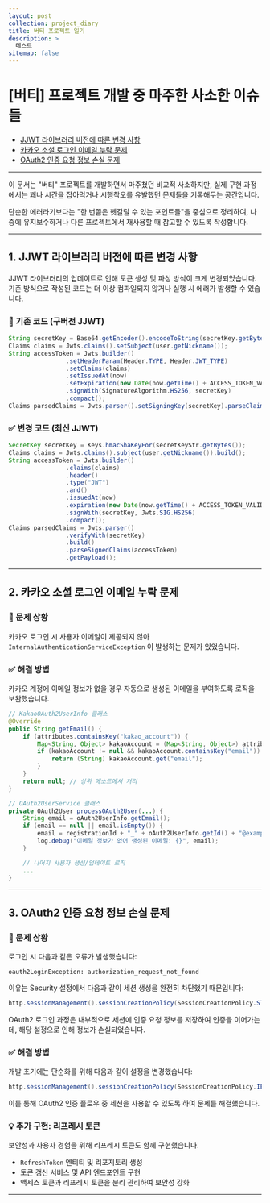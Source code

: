 ```yaml
---
layout: post
collection: project_diary
title: 버티 프로젝트 일기
description: >
  테스트
sitemap: false
---
```


# [버티] 프로젝트 개발 중 마주한 사소한 이슈들

- [JJWT 라이브러리 버전에 따른 변경 사항](#1-jjwt-라이브러리-버전에-따른-변경-사항)
- [카카오 소셜 로그인 이메일 누락 문제](#2-카카오-소셜-로그인-이메일-누락-문제)
- [OAuth2 인증 요청 정보 손실 문제](#3-oauth2-인증-요청-정보-손실-문제)

---

이 문서는 "버티" 프로젝트를 개발하면서 마주쳤던 비교적 사소하지만, 실제 구현 과정에서는 꽤나 시간을 잡아먹거나 시행착오를 유발했던 문제들을 기록해두는 공간입니다.

단순한 에러라기보다는 "한 번쯤은 헷갈릴 수 있는 포인트들"을 중심으로 정리하여, 나중에 유지보수하거나 다른 프로젝트에서 재사용할 때 참고할 수 있도록 작성합니다.

---

## 1. JJWT 라이브러리 버전에 따른 변경 사항

JJWT 라이브러리의 업데이트로 인해 토큰 생성 및 파싱 방식이 크게 변경되었습니다. 기존 방식으로 작성된 코드는 더 이상 컴파일되지 않거나 실행 시 에러가 발생할 수 있습니다.

### 🔧 기존 코드 (구버전 JJWT)

```java
String secretKey = Base64.getEncoder().encodeToString(secretKey.getBytes());
Claims claims = Jwts.claims().setSubject(user.getNickname());
String accessToken = Jwts.builder()
                .setHeaderParam(Header.TYPE, Header.JWT_TYPE)
                .setClaims(claims)
                .setIssuedAt(now)
                .setExpiration(new Date(now.getTime() + ACCESS_TOKEN_VALID_MILLISECOND))
                .signWith(SignatureAlgorithm.HS256, secretKey)
                .compact();
Claims parsedClaims = Jwts.parser().setSigningKey(secretKey).parseClaimsJws(accessToken).getBody();
```

### ✅ 변경 코드 (최신 JJWT)

```java
SecretKey secretKey = Keys.hmacShaKeyFor(secretKeyStr.getBytes());
Claims claims = Jwts.claims().subject(user.getNickname()).build();
String accessToken = Jwts.builder()
                .claims(claims)
                .header()
                .type("JWT")
                .and()
                .issuedAt(now)
                .expiration(new Date(now.getTime() + ACCESS_TOKEN_VALID_MILLISECOND))
                .signWith(secretKey, Jwts.SIG.HS256)
                .compact();
Claims parsedClaims = Jwts.parser()
                .verifyWith(secretKey)
                .build()
                .parseSignedClaims(accessToken)
                .getPayload();
```

---

## 2. 카카오 소셜 로그인 이메일 누락 문제

### 🧩 문제 상황

카카오 로그인 시 사용자 이메일이 제공되지 않아 `InternalAuthenticationServiceException` 이 발생하는 문제가 있었습니다.

### ✅ 해결 방법

카카오 계정에 이메일 정보가 없을 경우 자동으로 생성된 이메일을 부여하도록 로직을 보완했습니다.

```java
// KakaoOAuth2UserInfo 클래스
@Override
public String getEmail() {
    if (attributes.containsKey("kakao_account")) {
        Map<String, Object> kakaoAccount = (Map<String, Object>) attributes.get("kakao_account");
        if (kakaoAccount != null && kakaoAccount.containsKey("email")) {
            return (String) kakaoAccount.get("email");
        }
    }
    return null; // 상위 메소드에서 처리
}

// OAuth2UserService 클래스
private OAuth2User processOAuth2User(...) {
    String email = oAuth2UserInfo.getEmail();
    if (email == null || email.isEmpty()) {
        email = registrationId + "_" + oAuth2UserInfo.getId() + "@example.com";
        log.debug("이메일 정보가 없어 생성된 이메일: {}", email);
    }

    // 나머지 사용자 생성/업데이트 로직
    ...
}
```

---

## 3. OAuth2 인증 요청 정보 손실 문제

### 🧩 문제 상황

로그인 시 다음과 같은 오류가 발생했습니다:

```
oauth2LoginException: authorization_request_not_found
```

이유는 Security 설정에서 다음과 같이 세션 생성을 완전히 차단했기 때문입니다:

```java
http.sessionManagement().sessionCreationPolicy(SessionCreationPolicy.STATELESS);
```

OAuth2 로그인 과정은 내부적으로 세션에 인증 요청 정보를 저장하여 인증을 이어가는데, 해당 설정으로 인해 정보가 손실되었습니다.

### ✅ 해결 방법

개발 초기에는 단순화를 위해 다음과 같이 설정을 변경했습니다:

```java
http.sessionManagement().sessionCreationPolicy(SessionCreationPolicy.IF_REQUIRED);
```

이를 통해 OAuth2 인증 플로우 중 세션을 사용할 수 있도록 하여 문제를 해결했습니다.

### 💡 추가 구현: 리프레시 토큰

보안성과 사용자 경험을 위해 리프레시 토큰도 함께 구현했습니다.

- `RefreshToken` 엔티티 및 리포지토리 생성
- 토큰 갱신 서비스 및 API 엔드포인트 구현
- 액세스 토큰과 리프레시 토큰을 분리 관리하여 보안성 강화

---
